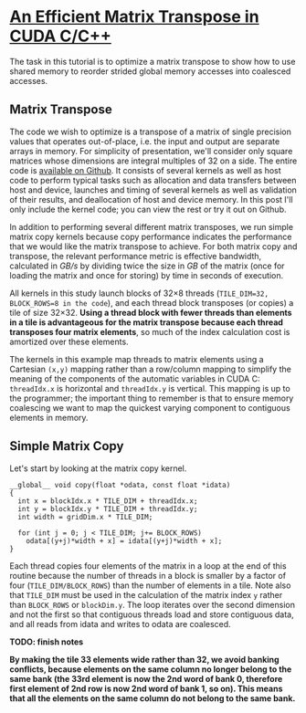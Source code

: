 # [An Efficient Matrix Transpose in CUDA C/C++](https://developer.nvidia.com/blog/efficient-matrix-transpose-cuda-cc/)
The task in this tutorial is to optimize a matrix transpose to show how to use shared memory to reorder strided global memory accesses into coalesced accesses.

## Matrix Transpose
The code we wish to optimize is a transpose of a matrix of single precision values that operates out-of-place, i.e. the input and output are separate arrays in memory. For simplicity of presentation, we'll consider only square matrices whose dimensions are integral multiples of 32 on a side. The entire code is [available on Github](https://github.com/parallel-forall/code-samples/blob/master/series/cuda-cpp/transpose/transpose.cu). It consists of several kernels as well as host code to perform typical tasks such as allocation and data transfers between host and device, launches and timing of several kernels as well as validation of their results, and deallocation of host and device memory. In this post I'll only include the kernel code; you can view the rest or try it out on Github.

In addition to performing several different matrix transposes, we run simple matrix copy kernels because copy performance indicates the performance that we would like the matrix transpose to achieve. For both matrix copy and transpose, the relevant performance metric is effective bandwidth, calculated in *GB/s* by dividing twice the size in *GB* of the matrix (once for loading the matrix and once for storing) by time in seconds of execution.

All kernels in this study launch blocks of 32×8 threads (`TILE_DIM=32, BLOCK_ROWS=8 in the code`), and each thread block transposes (or copies) a tile of size 32×32. **Using a thread block with fewer threads than elements in a tile is advantageous for the matrix transpose because each thread transposes four matrix elements**, so much of the index calculation cost is amortized over these elements.

The kernels in this example map threads to matrix elements using a Cartesian `(x,y)` mapping rather than a row/column mapping to simplify the meaning of the components of the automatic variables in CUDA C: `threadIdx.x` is horizontal and `threadIdx.y` is vertical. This mapping is up to the programmer; the important thing to remember is that to ensure memory coalescing we want to map the quickest varying component to contiguous elements in memory.

## Simple Matrix Copy
Let's start by looking at the matrix copy kernel.

```
__global__ void copy(float *odata, const float *idata)
{
  int x = blockIdx.x * TILE_DIM + threadIdx.x;
  int y = blockIdx.y * TILE_DIM + threadIdx.y;
  int width = gridDim.x * TILE_DIM;

  for (int j = 0; j < TILE_DIM; j+= BLOCK_ROWS)
    odata[(y+j)*width + x] = idata[(y+j)*width + x];
}
```
Each thread copies four elements of the matrix in a loop at the end of this routine because the number of threads in a block is smaller by a factor of four (`TILE_DIM/BLOCK_ROWS`) than the number of elements in a tile. Note also that `TILE_DIM` must be used in the calculation of the matrix index `y` rather than `BLOCK_ROWS` or `blockDim.y`. The loop iterates over the second dimension and not the first so that contiguous threads load and store contiguous data, and all reads from idata and writes to odata are coalesced.

**TODO: finish notes**


**By making the tile 33 elements wide rather than 32, we avoid banking conflicts, because elements on the same column no longer belong to the same bank (the 33rd element is now the 2nd word of bank 0, therefore first element of 2nd row is now 2nd word of bank 1, so on). This means that all the elements on the same column do not belong to the same bank.**



